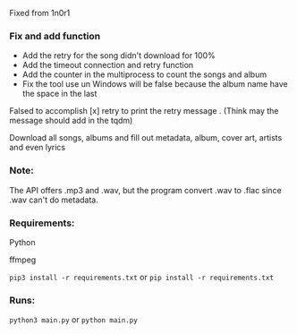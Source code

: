 Fixed from 1n0r1

### Fix and add function

- Add the retry for the song didn't download for 100%
- Add the timeout connection and retry function
- Add the counter in the multiprocess to count the songs and album
- Fix the tool use un Windows will be false because the album name have the space in the last

Falsed to accomplish
[x] retry to print the retry message . (Think may the message should add in the tqdm) 

Download all songs, albums and fill out metadata, album, cover art, artists and even lyrics

### Note:

The API offers .mp3 and .wav, but the program convert .wav to .flac since .wav can't do metadata.

### Requirements:

Python

ffmpeg

```pip3 install -r requirements.txt``` or ```pip install -r requirements.txt```

### Runs:

```python3 main.py``` or ```python main.py```
